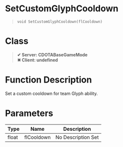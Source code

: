 # SetCustomGlyphCooldown
> `void SetCustomGlyphCooldown(flCooldown)`
# Class
> __✔ Server: CDOTABaseGameMode__  
> __✖ Client: undefined__  
# Function Description
Set a custom cooldown for team Glyph ability.
# Parameters
Type|Name|Description
--|--|--
float|flCooldown|No Description Set
